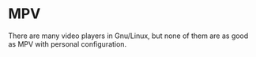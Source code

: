 # MPV
There are many video players in Gnu/Linux, but none of them are as good as MPV with personal configuration.
